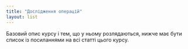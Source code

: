 ```yaml
---
title: "Дослідження операцій"
layout: list
---
```

Базовий опис курсу і тем, що у ньому розлядаються, нижче має бути список із посиланнями на всі статті цього курсу.
